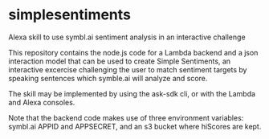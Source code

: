 # simplesentiments
Alexa skill to use symbl.ai sentiment analysis in an interactive challenge

This repository contains the node.js code for a Lambda backend and a json interaction model that can be used to create Simple Sentiments, an interactive excercise challenging the user to match sentiment targets by speaking sentences which symble.ai will analyze and score.

The skill may be implemented by using the ask-sdk cli, or with the Lambda and Alexa consoles.

Note that the backend code makes use of three environment variables: symbl.ai APPID and APPSECRET, and an s3 bucket where hiScores are kept.
